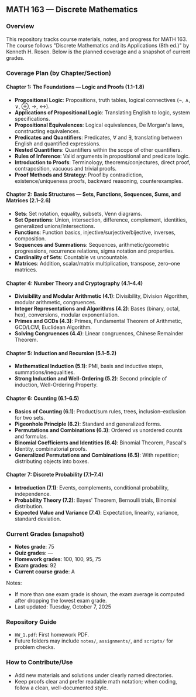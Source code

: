 ## MATH 163 — Discrete Mathematics

### Overview
This repository tracks course materials, notes, and progress for MATH 163. The course follows "Discrete Mathematics and its Applications (8th ed.)" by Kenneth H. Rosen. Below is the planned coverage and a snapshot of current grades.

### Coverage Plan (by Chapter/Section)

#### Chapter 1: The Foundations — Logic and Proofs (1.1–1.8)
- **Propositional Logic**: Propositions, truth tables, logical connectives (¬, ∧, ∨, ⊕, →, ↔).
- **Applications of Propositional Logic**: Translating English to logic, system specifications.
- **Propositional Equivalences**: Logical equivalences, De Morgan's laws, constructing equivalences.
- **Predicates and Quantifiers**: Predicates, ∀ and ∃, translating between English and quantified expressions.
- **Nested Quantifiers**: Quantifiers within the scope of other quantifiers.
- **Rules of Inference**: Valid arguments in propositional and predicate logic.
- **Introduction to Proofs**: Terminology, theorems/conjectures, direct proof, contraposition, vacuous and trivial proofs.
- **Proof Methods and Strategy**: Proof by contradiction, existence/uniqueness proofs, backward reasoning, counterexamples.

#### Chapter 2: Basic Structures — Sets, Functions, Sequences, Sums, and Matrices (2.1–2.6)
- **Sets**: Set notation, equality, subsets, Venn diagrams.
- **Set Operations**: Union, intersection, difference, complement, identities, generalized unions/intersections.
- **Functions**: Function basics, injective/surjective/bijective, inverses, composition.
- **Sequences and Summations**: Sequences, arithmetic/geometric progressions, recurrence relations, sigma notation and properties.
- **Cardinality of Sets**: Countable vs uncountable.
- **Matrices**: Addition, scalar/matrix multiplication, transpose, zero–one matrices.

#### Chapter 4: Number Theory and Cryptography (4.1–4.4)
- **Divisibility and Modular Arithmetic (4.1)**: Divisibility, Division Algorithm, modular arithmetic, congruences.
- **Integer Representations and Algorithms (4.2)**: Bases (binary, octal, hex), conversions, modular exponentiation.
- **Primes and GCDs (4.3)**: Primes, Fundamental Theorem of Arithmetic, GCD/LCM, Euclidean Algorithm.
- **Solving Congruences (4.4)**: Linear congruences, Chinese Remainder Theorem.

#### Chapter 5: Induction and Recursion (5.1–5.2)
- **Mathematical Induction (5.1)**: PMI, basis and inductive steps, summations/inequalities.
- **Strong Induction and Well-Ordering (5.2)**: Second principle of induction, Well-Ordering Property.

#### Chapter 6: Counting (6.1–6.5)
- **Basics of Counting (6.1)**: Product/sum rules, trees, inclusion–exclusion for two sets.
- **Pigeonhole Principle (6.2)**: Standard and generalized forms.
- **Permutations and Combinations (6.3)**: Ordered vs unordered counts and formulas.
- **Binomial Coefficients and Identities (6.4)**: Binomial Theorem, Pascal's Identity, combinatorial proofs.
- **Generalized Permutations and Combinations (6.5)**: With repetition; distributing objects into boxes.

#### Chapter 7: Discrete Probability (7.1–7.4)
- **Introduction (7.1)**: Events, complements, conditional probability, independence.
- **Probability Theory (7.2)**: Bayes' Theorem, Bernoulli trials, Binomial distribution.
- **Expected Value and Variance (7.4)**: Expectation, linearity, variance, standard deviation.

### Current Grades (snapshot)
- **Notes grade**: 75
- **Quiz grades**: —
- **Homework grades**: 100, 100, 95, 75
- **Exam grades**: 92
- **Current course grade**: A

Notes:
- If more than one exam grade is shown, the exam average is computed after dropping the lowest exam grade.
- Last updated: Tuesday, October 7, 2025

### Repository Guide
- `HW_1.pdf`: First homework PDF.
- Future folders may include `notes/`, `assignments/`, and `scripts/` for problem checks.

### How to Contribute/Use
- Add new materials and solutions under clearly named directories.
- Keep proofs clear and prefer readable math notation; when coding, follow a clean, well-documented style.



